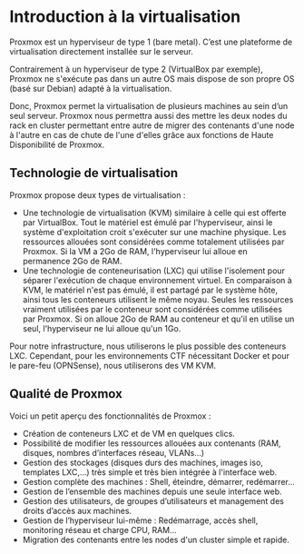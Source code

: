 # Introduction à la virtualisation

Proxmox est un hyperviseur de type 1 (bare metal). C’est une plateforme de virtualisation directement installée sur le serveur.

Contrairement à un hyperviseur de type 2 (VirtualBox par exemple), Proxmox ne s'exécute pas dans un autre OS mais dispose de son propre OS (basé sur Debian) adapté à la virtualisation.

Donc, Proxmox permet la virtualisation de plusieurs machines au sein d’un seul serveur. Proxmox nous permettra aussi des mettre les deux nodes du rack en cluster permettant entre autre de migrer des contenants d'une node à l'autre en cas de chute de l'une d'elles grâce aux fonctions de Haute Disponibilité de Proxmox.

## Technologie de virtualisation

Proxmox propose deux types de virtualisation :
- Une technologie de virtualisation (KVM) similaire à celle qui est offerte par VirtualBox. Tout le matériel est émulé par l'hyperviseur, ainsi le système d'exploitation croit s'exécuter sur une machine physique. Les ressources allouées sont considérées comme totalement utilisées par Proxmox. Si la VM a 2Go de RAM, l'hyperviseur lui alloue en permanence 2Go de RAM.
- Une technologie de conteneurisation (LXC) qui utilise l'isolement pour séparer l'exécution de chaque environnement virtuel. En comparaison à KVM, le matériel n'est pas émulé, il est partagé par le système hôte, ainsi tous les conteneurs utilisent le même noyau. Seules les ressources vraiment utilisées par le conteneur sont considérées comme utilisées par Proxmox. Si on alloue 2Go de RAM au conteneur et qu'il en utilise un seul, l'hyperviseur ne lui alloue qu'un 1Go.

Pour notre infrastructure, nous utiliserons le plus possible des conteneurs LXC. Cependant, pour les environnements CTF nécessitant Docker et pour le pare-feu (OPNSense), nous utiliserons des VM KVM.

## Qualité de Proxmox
Voici un petit aperçu des fonctionnalités de Proxmox :
- Création de conteneurs LXC et de VM en quelques clics.
- Possibilité de modifier les ressources allouées aux contenants (RAM, disques, nombres d’interfaces réseau, VLANs...)
- Gestion des stockages (disques durs des machines, images iso, templates LXC,...) très simple et très bien intégrée à l'interface web.
- Gestion complète des machines : Shell, éteindre, démarrer, redémarrer...
- Gestion de l’ensemble des machines depuis une seule interface web.
- Gestion des utilisateurs, de groupes d’utilisateurs et management des droits d’accès aux machines.
- Gestion de l’hyperviseur lui-même : Redémarrage, accès shell, monitoring réseau et charge CPU, RAM...
- Migration des contenants entre les nodes d'un cluster simple et rapide.
